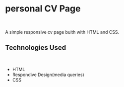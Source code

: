 <h1>personal CV Page</h1><br>
<p>A simple responsive cv page buith with HTML and CSS.</p>
<h2>Technologies Used</h2><br>
<ul>
  <li>HTML</li>
  <li>Respondive Design(media queries)</li>
  <li>CSS</li>
</ul>

